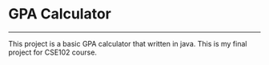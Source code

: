 # GPA Calculator
<hr>
This project is a basic GPA calculator that written in java. This is my final project for CSE102 course.
